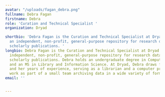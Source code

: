 ```yaml
---
avatar: "/uploads/fagan_debra.png"
fullname: Debra Fagan
firstname: Debra
role: 'Curation and Technical Specialist '
organization: Dryad

shortbio: 'Debra Fagan is the Curation and Technical Specialist at Dryad. Dryad is
  an independent, non-profit, general-purpose repository for research data underlying
  scholarly publications. '
longbio: Debra Fagan is the Curation and Technical Specialist at Dryad. Dryad is an
  independent, non-profit, general-purpose repository for research data underlying
  scholarly publications. Debra holds an undergraduate degree in Computer Science
  and an MS in Library and Information Science. At Dryad, Debra draws from her education
  and her years of experience, serving as a librarian and a computer programmer, to
  work as part of a small team archiving data in a wide variety of formats and disciplines.
email: ''


---
```

